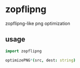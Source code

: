 # zopflipng  

zopflipng-like png optimization  

## usage  

``` nim
import zopflipng

optimizePNG*(src, dest: string)
```
